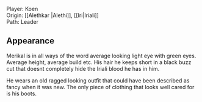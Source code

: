 Player: Koen <br>Origin: [[Alethkar |Alethi]], [[Iri|Iriali]]<br>Path: Leader <br>
## Appearance
Merikal is in all ways of the word average looking light eye with green eyes.
Average height, average build etc.
His hair he keeps short in a black buzz cut that doesnt completely hide the Iriali blood he has in him.

He wears an old ragged looking outfit that could have been described as fancy when it was new. The only piece of clothing that looks well cared for is his boots.

